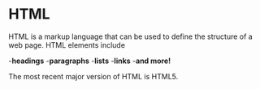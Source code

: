 # HTML

HTML is a markup language that can be used to define the structure of a web page. HTML elements include


-**headings** 
-**paragraphs** 
-**lists** 
-**links** 
-**and more!**

The most recent major version of HTML is HTML5.